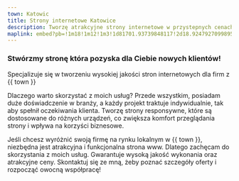 ```yaml
---
town: Katowic
title: Strony internetowe Katowice
description: Tworzę atrakcyjne strony internetowe w przystepnych cenach dla firm z Katowic. Zadzwoń do mnie +48 788 660 190
maplink: embed?pb=!1m18!1m12!1m3!1d81701.93739848117!2d18.924792709989514!3d50.21375311719634!2m3!1f0!2f0!3f0!3m2!1i1024!2i768!4f13.1!3m3!1m2!1s0x4716ce2336a1ccd1%3A0xb9af2a350559fabb!2sKatowice!5e0!3m2!1spl!2spl!4v1682840272713!5m2!1spl!2spl
---
```


### Stwórzmy stronę która pozyska dla Ciebie nowych klientów!

Specjalizuje się w tworzeniu wysokiej jakości stron internetowych dla firm z {{ town }}

Dlaczego warto skorzystać z moich usług? Przede wszystkim, posiadam duże doświadczenie w branży, a każdy projekt traktuje indywidualnie, tak aby spełnił oczekiwania klienta. Tworzę strony responsywne, które są dostosowane do różnych urządzeń, co zwiększa komfort przeglądania strony i wpływa na korzyści biznesowe.

Jeśli chcesz wyróżnić swoją firmę na rynku lokalnym w {{ town }}, niezbędna jest atrakcyjna i funkcjonalna strona www. Dlatego zachęcam do skorzystania z moich usług. Gwarantuje wysoką jakość wykonania oraz atrakcyjne ceny. Skontaktuj się ze mną, żeby poznać szczegóły oferty i rozpocząć owocną współpracę!